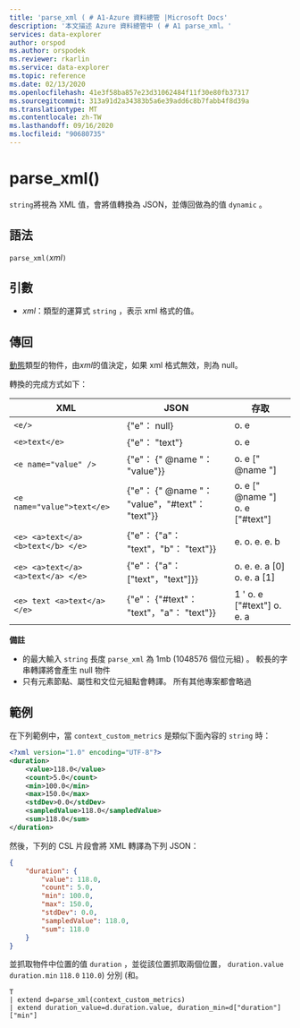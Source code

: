 ```yaml
---
title: 'parse_xml ( # A1-Azure 資料總管 |Microsoft Docs'
description: '本文描述 Azure 資料總管中 ( # A1 parse_xml。'
services: data-explorer
author: orspod
ms.author: orspodek
ms.reviewer: rkarlin
ms.service: data-explorer
ms.topic: reference
ms.date: 02/13/2020
ms.openlocfilehash: 41e3f58ba857e23d31062484f11f30e80fb37317
ms.sourcegitcommit: 313a91d2a34383b5a6e39add6c8b7fabb4f8d39a
ms.translationtype: MT
ms.contentlocale: zh-TW
ms.lasthandoff: 09/16/2020
ms.locfileid: "90680735"
---
```

# <a name="parse_xml"></a>parse_xml()

`string`將視為 XML 值，會將值轉換為 JSON，並傳回做為的值 `dynamic` 。

## <a name="syntax"></a>語法

`parse_xml(`*xml*`)`

## <a name="arguments"></a>引數

* *xml*：類型的運算式 `string` ，表示 xml 格式的值。

## <a name="returns"></a>傳回

[動態](./scalar-data-types/dynamic.md)類型的物件，由*xml*的值決定，如果 xml 格式無效，則為 null。

轉換的完成方式如下：

XML                                |JSON                                            |存取
-----------------------------------|------------------------------------------------|--------------         
`<e/>`                             | {"e"： null}                                  | o. e
`<e>text</e>`                      | {"e"： "text"}                                | o. e
`<e name="value" />`               | {"e"： {" @name "： "value"}}                     | o. e [" @name "]
`<e name="value">text</e>`         | {"e"： {" @name "： "value"，"#text"： "text"}} | o. e [" @name "] o. e ["#text"]
`<e> <a>text</a> <b>text</b> </e>` | {"e"： {"a"： "text"，"b"： "text"}}          | e. o. e. e. b
`<e> <a>text</a> <a>text</a> </e>` | {"e"： {"a"： ["text"，"text"]}}             | o. e. e. a [0] o. e. a [1]
`<e> text <a>text</a> </e>`        | {"e"： {"#text"： "text"，"a"： "text"}}      | 1 ' o. e ["#text"] o. e. a

**備註**

* 的最大輸入 `string` 長度 `parse_xml` 為 1mb (1048576 個位元組) 。 較長的字串轉譯將會產生 null 物件
* 只有元素節點、屬性和文位元組點會轉譯。 所有其他專案都會略過
 
## <a name="example"></a>範例

在下列範例中，當 `context_custom_metrics` 是類似下面內容的 `string` 時： 

```xml
<?xml version="1.0" encoding="UTF-8"?>
<duration>
    <value>118.0</value>
    <count>5.0</count>
    <min>100.0</min>
    <max>150.0</max>
    <stdDev>0.0</stdDev>
    <sampledValue>118.0</sampledValue>
    <sum>118.0</sum>
</duration>
```

然後，下列的 CSL 片段會將 XML 轉譯為下列 JSON：

```json
{
    "duration": {
        "value": 118.0,
        "count": 5.0,
        "min": 100.0,
        "max": 150.0,
        "stdDev": 0.0,
        "sampledValue": 118.0,
        "sum": 118.0
    }
}
```

並抓取物件中位置的值 `duration` ，並從該位置抓取兩個位置， `duration.value` `duration.min` `118.0` `110.0`) 分別 (和。

```kusto
T
| extend d=parse_xml(context_custom_metrics) 
| extend duration_value=d.duration.value, duration_min=d["duration"]["min"]
```
